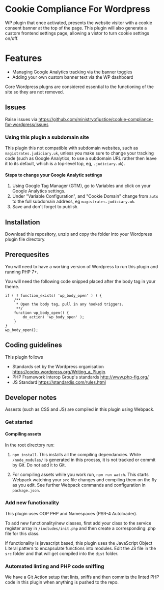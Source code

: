# Cookie Compliance For Wordpress
WP plugin that once activated, presents the website visitor with a cookie consent banner at the top of the page. This plugin will also generate a custom frontend settings page, allowing a vistor to turn cookie settings on/off.

# Features

* Managing Google Analytics tracking via the banner toggles
* Adding your own custom banner text via the WP dashboard

Core Wordpress plugns are considered essential to the functioning of the site so they are not removed.

## Issues

Raise issues via
<a href="https://github.com/ministryofjustice/cookie-compliance-for-wordpress/issues">https://github.com/ministryofjustice/cookie-compliance-for-wordpress/issues</a>

### Using this plugin a subdomain site

This plugin this not compatible with subdomain websites, such as `magistrates.judiciary.uk`, unless you make sure to change your tracking code (such as Google Analytics, to use a subdomain URL rather then leave it to its default, which is a top-level top, eg, `.judiciary.uk`).

#### Steps to change your Google Analytic settings

1. Using Google Tag Manager (GTM), go to Variables and click on your Google Analytics settings.
2. Under "Variable Configuration", and "Cookie Domain" change from `auto` to the full subdomain address, eg `magistrates.judiciary.uk`.
3. Save and don't forget to publish.

## Installation

Download this repository, unzip and copy the folder into your Wordpress plugin file directory.

## Prerequesites

You will need to have a working version of Wordpress to run this plugin and running PHP 7+.

You will need the following code snipped placed after the body tag in your theme.

```
if ( ! function_exists( 'wp_body_open' ) ) {
    /**
     * Open the body tag, pull in any hooked triggers.
     **/
    function wp_body_open() {
        do_action( 'wp_body_open' );
    }
}
wp_body_open();
```

## Coding guidelines

This plugin follows

* Standards set by the Wordpress organisation https://codex.wordpress.org/Writing_a_Plugin.
* PHP Framework Interop Group's standards http://www.php-fig.org/
* JS Standard https://standardjs.com/rules.html

## Developer notes

Assests (such as CSS and JS) are compiled in this plugin using Webpack.

### Get started

#### Compiling assets

In the root directory run:

1. `npm install`. This installs all the compiling dependancies. While `/node_modules/` is generated in this procsss, it is not tracked or commit by Git. Do not add it to Git.

2. For compiling assets while you work run, `npm run watch`. This starts Webpack watching your `src` file changes and compiling them on the fly as you edit. See further Webpack commands and configuration in `package.json`.

### Add new functionality

This plugin uses OOP PHP and Namespaces (PSR-4 Autoloader).

To add new functionality/new classes, first add your class to the service register array in `/includes/init.php` and then create a corresponding .php file for this class.

If functionality is javascript based, this plugin uses the JavaScript Object Literal pattern to encapsulate functions into modules. Edit the JS file in the `src` folder and that will get compiled into the `dist` folder.

### Automated linting and PHP code sniffing

We have a Git Action setup that lints, sniffs and then commits the linted PHP code in this plugin when anything is pushed to the repo.
